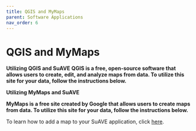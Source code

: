 ```yaml
---
title: QGIS and MyMaps
parent: Software Applications
nav_order: 6
---
```


# QGIS and MyMaps

**Utilizing QGIS and SuAVE**
**QGIS is a free, open-source software that allows users to create, edit, and analyze maps from data. To utilize this site for your data, follow the instructions below.**

**Utilizing MyMaps and SuAVE**

**MyMaps is a free site created by Google that allows users to create maps from data. To utilize this site for your data, follow the instructions below.**

To learn how to add a map to your SuAVE application, click [here](https://suave-ucsd.github.io/SuAVE-Documentation/Add_Map_SuAVE.html).
